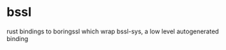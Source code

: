 bssl
============

rust bindings to boringssl which wrap bssl-sys, a low level autogenerated binding
